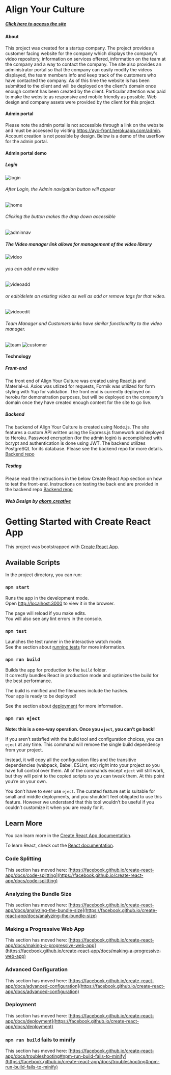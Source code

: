 # Align Your Culture

##### [Click here to access the site](https://ayc-front.herokuapp.com/)

#### About

This project was created for a startup company.  The project provides a customer facing website for the company which displays the company's video repository, information on services offered, information on the team at the company and a way to contact the company.  The site also provides an administrator portal so that the company can easily modify the videos displayed, the team members info and keep track of the customers who have contacted the company.  As of this time the website is has been submitted to the client and will be deployed on the client's domain once enough content has been created by the client.  Particular attention was paid to make the website as responsive and mobile friendly as possible.  Web design and company assets were provided by the client for this project.

#### Admin portal

Please note the admin portal is not accessible through a link on the website and must be accessed by visiting https://ayc-front.herokuapp.com/admin.  Account creation is not possible by design.  Below is a demo of the userflow for the admin portal.

#### Admin portal demo

##### Login
![login](https://github.com/herfalerf/ayc-front/blob/master/readmeimages/login.png)

###### After Login, the Admin navigation button will appear 
![home](https://github.com/herfalerf/ayc-front/blob/master/readmeimages/home.png)

###### Clicking the button makes the drop down accessible
![adminnav](https://github.com/herfalerf/ayc-front/blob/master/readmeimages/adminnav.png)

##### The Video manager link allows for management of the video library
![video](https://github.com/herfalerf/ayc-front/blob/master/readmeimages/video.png)

###### you can add a new video 
![videoadd](https://github.com/herfalerf/ayc-front/blob/master/readmeimages/videoadd.png)

###### or edit/delete an existing video as well as add or remove tags for that video.
![videoedit](https://github.com/herfalerf/ayc-front/blob/master/readmeimages/videoedit.png)

###### Team Manager and Customers links have similar functionality to the video manager.

![team](https://github.com/herfalerf/ayc-front/blob/master/readmeimages/team.png)
![customer](https://github.com/herfalerf/ayc-front/blob/master/readmeimages/customer.png)



#### Technology

##### Front-end

The front end of Align Your Culture was created using React.js and Material-ui.  Axios was utlized for requests, Formik was utilized for form styling with Yup for validation.  The front end is currently deployed on heroku for demonstration purposes, but will be deployed on the company's domain once they have created enough content for the site to go live.

##### Backend

The backend of Align Your Culture is created using Node.js.  The site features a custom API written using the Express.js framework and deployed to Heroku.  Password encryption (for the admin login) is accomplished with bcrypt and authentication is done using JWT.  The backend utilizes PostgreSQL for its database.  Please see the backend repo for more details. 
[Backend repo](https://github.com/herfalerf/ayc-back)

##### Testing

Please read the instructions in the below Create React App section on how to test the front-end.  Instructions on testing the back end are provided in the backend repo
[Backend repo](https://github.com/herfalerf/ayc-back)

##### Web Design by [akorn.creative](https://99designs.com/profiles/akorncreative)


# Getting Started with Create React App

This project was bootstrapped with [Create React App](https://github.com/facebook/create-react-app).

## Available Scripts

In the project directory, you can run:

### `npm start`

Runs the app in the development mode.\
Open [http://localhost:3000](http://localhost:3000) to view it in the browser.

The page will reload if you make edits.\
You will also see any lint errors in the console.

### `npm test`

Launches the test runner in the interactive watch mode.\
See the section about [running tests](https://facebook.github.io/create-react-app/docs/running-tests) for more information.

### `npm run build`

Builds the app for production to the `build` folder.\
It correctly bundles React in production mode and optimizes the build for the best performance.

The build is minified and the filenames include the hashes.\
Your app is ready to be deployed!

See the section about [deployment](https://facebook.github.io/create-react-app/docs/deployment) for more information.

### `npm run eject`

**Note: this is a one-way operation. Once you `eject`, you can’t go back!**

If you aren’t satisfied with the build tool and configuration choices, you can `eject` at any time. This command will remove the single build dependency from your project.

Instead, it will copy all the configuration files and the transitive dependencies (webpack, Babel, ESLint, etc) right into your project so you have full control over them. All of the commands except `eject` will still work, but they will point to the copied scripts so you can tweak them. At this point you’re on your own.

You don’t have to ever use `eject`. The curated feature set is suitable for small and middle deployments, and you shouldn’t feel obligated to use this feature. However we understand that this tool wouldn’t be useful if you couldn’t customize it when you are ready for it.

## Learn More

You can learn more in the [Create React App documentation](https://facebook.github.io/create-react-app/docs/getting-started).

To learn React, check out the [React documentation](https://reactjs.org/).

### Code Splitting

This section has moved here: [https://facebook.github.io/create-react-app/docs/code-splitting](https://facebook.github.io/create-react-app/docs/code-splitting)

### Analyzing the Bundle Size

This section has moved here: [https://facebook.github.io/create-react-app/docs/analyzing-the-bundle-size](https://facebook.github.io/create-react-app/docs/analyzing-the-bundle-size)

### Making a Progressive Web App

This section has moved here: [https://facebook.github.io/create-react-app/docs/making-a-progressive-web-app](https://facebook.github.io/create-react-app/docs/making-a-progressive-web-app)

### Advanced Configuration

This section has moved here: [https://facebook.github.io/create-react-app/docs/advanced-configuration](https://facebook.github.io/create-react-app/docs/advanced-configuration)

### Deployment

This section has moved here: [https://facebook.github.io/create-react-app/docs/deployment](https://facebook.github.io/create-react-app/docs/deployment)

### `npm run build` fails to minify

This section has moved here: [https://facebook.github.io/create-react-app/docs/troubleshooting#npm-run-build-fails-to-minify](https://facebook.github.io/create-react-app/docs/troubleshooting#npm-run-build-fails-to-minify)
